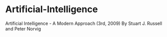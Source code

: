 # Artificial-Intelligence
 Artificial Intelligence - A Modern Approach (3rd, 2009) By Stuart J. Russell and Peter Norvig
